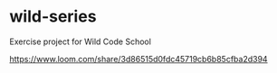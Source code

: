 # wild-series
Exercise project for Wild Code School

https://www.loom.com/share/3d86515d0fdc45719cb6b85cfba2d394
